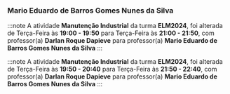 ### Mario Eduardo de Barros Gomes Nunes da Silva


:::note
A atividade **Manutenção Industrial** da turma **ELM2024**, foi alterada de Terça-Feira às **19:00 - 19:50** para Terça-Feira às **21:00 - 21:50**, com professor(a) **Darlan Roque Dapieve** para professor(a) **Mario Eduardo de Barros Gomes Nunes da Silva**
:::
        


:::note
A atividade **Manutenção Industrial** da turma **ELM2024**, foi alterada de Terça-Feira às **19:50 - 20:40** para Terça-Feira às **21:50 - 22:40**, com professor(a) **Darlan Roque Dapieve** para professor(a) **Mario Eduardo de Barros Gomes Nunes da Silva**
:::
        

